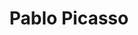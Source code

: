 ---
title: "Pablo Picasso"
hashtag: "pablo-picasso"
born-on: 1881-10-25
died-on: 1973-04-08
layout: hashtag
tags:
  - Spanish
  - Artist
  - Human Being
  - dead at the moment
---